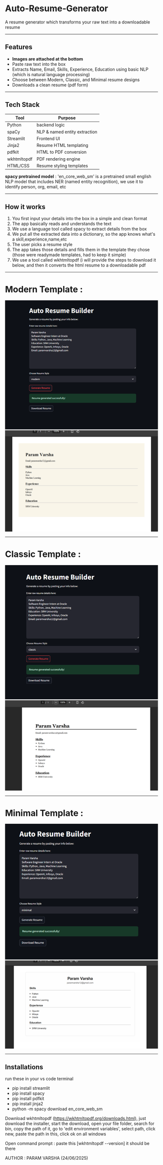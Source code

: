 # Auto-Resume-Generator
A resume generator which transforms your raw text into a downloadable resume 

---

##  Features
- **Images are attached at the bottom**
- Paste raw text into the box
- Extracts Name, Email, Skills, Experience, Education using basic NLP (which is natural language processing)
- Choose between Modern, Classic, and Minimal resume designs
- Downloads a clean resume (pdf form)

---

##  Tech Stack

| Tool         | Purpose                         |
|--------------|---------------------------------|
| Python       |  backend logic              |
| spaCy        | NLP & named entity extraction   |
| Streamlit    | Frontend UI                     |
| Jinja2       | Resume HTML templating          |
| pdfkit       | HTML to PDF conversion          |
| wkhtmltopdf  | PDF rendering engine            |
| HTML/CSS     | Resume styling templates        |

**spacy pretrained model** : 'en_core_web_sm' is a pretrained small english NLP model that includes NER (named entity recognition), we use it to identify person, org, email, etc


---

## How it works

1. You first input your details into the box in a simple and clean format
2. The app basically reads and understands the text
3. We use a language tool called spacy to extract details from the box
4. We put all the extracted data into a dictionary, so the app knows what's a skill,experience,name,etc
5. The user picks a resume style
6. The app takes those details and fills them in the template they chose (those were readymade templates, had to keep it simple)
7. We use a tool called wkhtmltopdf (i will provide the steps to download it below, and then it converts the html resume to a downloadable pdf

---

# Modern Template : 
![](https://github.com/paramvarsha12/Auto-Resume-Generator/blob/bb266d84361a24570555351478240c9019a97dcf/Screenshot%202025-06-24%20170349.png
)
![](https://github.com/paramvarsha12/Auto-Resume-Generator/blob/bb266d84361a24570555351478240c9019a97dcf/Screenshot%202025-06-24%20170424.png
)


---


# Classic Template :
![](https://github.com/paramvarsha12/Auto-Resume-Generator/blob/bb266d84361a24570555351478240c9019a97dcf/Screenshot%202025-06-24%20170504.png
)
![](https://github.com/paramvarsha12/Auto-Resume-Generator/blob/bb266d84361a24570555351478240c9019a97dcf/Screenshot%202025-06-24%20170516.png
)

---

# Minimal Template : 
![](https://github.com/paramvarsha12/Auto-Resume-Generator/blob/bb266d84361a24570555351478240c9019a97dcf/Screenshot%202025-06-24%20170527.png
)
![](https://github.com/paramvarsha12/Auto-Resume-Generator/blob/bb266d84361a24570555351478240c9019a97dcf/Screenshot%202025-06-24%20170538.png)


---

## Installations
run these in your vs code terminal
- pip install streamlit
- pip install spacy
- pip install pdfkit
- pip install jinja2
- python -m spacy download en_core_web_sm

Download wkhtmltopdf (https://wkhtmltopdf.org/downloads.html), just download the installer, start the download, open your file folder, search for bin, copy the path of it, go to 'edit environment variables', select path, click new, paste the path in this, click ok on all windows

Open command prompt : paste this [wkhtmltopdf --version]
it should be there


AUTHOR : PARAM VARSHA (24/06/2025)





